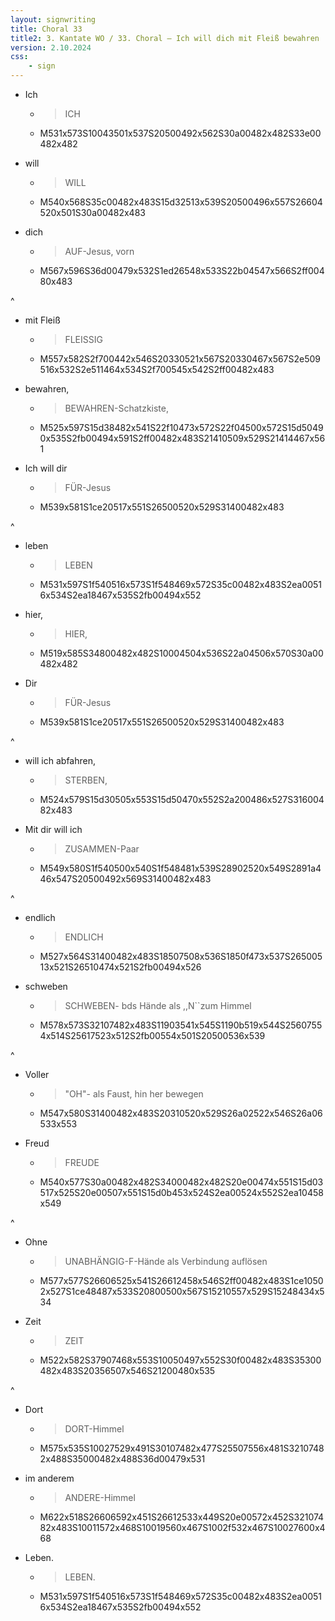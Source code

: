 ```yaml
---
layout: signwriting
title: Choral 33
title2: 3. Kantate WO / 33. Choral – Ich will dich mit Fleiß bewahren
version: 2.10.2024
css:
    - sign
---
```


<!--
https://www.signbank.org/signpuddle2.0/searchword.php
https://www.sutton-signwriting.io/signmaker
-->



- Ich
  + > ICH
  + M531x573S10043501x537S20500492x562S30a00482x482S33e00482x482

- will
  + > WILL
  + M540x568S35c00482x483S15d32513x539S20500496x557S26604520x501S30a00482x483

- dich
  + > AUF-Jesus, vorn
  + M567x596S36d00479x532S1ed26548x533S22b04547x566S2ff00480x483

^

- mit Fleiß
  + > FLEISSIG
  + M557x582S2f700442x546S20330521x567S20330467x567S2e509516x532S2e511464x534S2f700545x542S2ff00482x483

- bewahren,
  + > BEWAHREN-Schatzkiste,
  + M525x597S15d38482x541S22f10473x572S22f04500x572S15d50490x535S2fb00494x591S2ff00482x483S21410509x529S21414467x561


- Ich will dir
  + > FÜR-Jesus
  + M539x581S1ce20517x551S26500520x529S31400482x483

^

- leben
  + > LEBEN
  + M531x597S1f540516x573S1f548469x572S35c00482x483S2ea00516x534S2ea18467x535S2fb00494x552

- hier,
  + > HIER,
  + M519x585S34800482x482S10004504x536S22a04506x570S30a00482x482

- Dir
  + > FÜR-Jesus
  + M539x581S1ce20517x551S26500520x529S31400482x483

^


- will ich abfahren,
  + > STERBEN,
  + M524x579S15d30505x553S15d50470x552S2a200486x527S31600482x483

- Mit dir will ich
  + > ZUSAMMEN-Paar
  + M549x580S1f540500x540S1f548481x539S28902520x549S2891a446x547S20500492x569S31400482x483


^

- endlich
  + > ENDLICH
  + M527x564S31400482x483S18507508x536S1850f473x537S26500513x521S26510474x521S2fb00494x526

- schweben
  + > SCHWEBEN- bds Hände als ,,N``zum Himmel
  + M578x573S32107482x483S11903541x545S1190b519x544S25607554x514S25617523x512S2fb00554x501S20500536x539

^

- Voller
  + > "OH"- als Faust, hin her bewegen
  + M547x580S31400482x483S20310520x529S26a02522x546S26a06533x553

- Freud
  + > FREUDE
  + M540x577S30a00482x482S34000482x482S20e00474x551S15d03517x525S20e00507x551S15d0b453x524S2ea00524x552S2ea10458x549

^

- Ohne
  + > UNABHÄNGIG-F-Hände als Verbindung auflösen
  + M577x577S26606525x541S26612458x546S2ff00482x483S1ce10502x527S1ce48487x533S20800500x567S15210557x529S15248434x534

- Zeit
  + > ZEIT
  + M522x582S37907468x553S10050497x552S30f00482x483S35300482x483S20356507x546S21200480x535

^ 

- Dort
  + > DORT-Himmel
  + M575x535S10027529x491S30107482x477S25507556x481S32107482x488S35000482x488S36d00479x531

- im anderem
  + > ANDERE-Himmel
  + M622x518S26606592x451S26612533x449S20e00572x452S32107482x483S10011572x468S10019560x467S1002f532x467S10027600x468

- Leben.
  + > LEBEN.
  + M531x597S1f540516x573S1f548469x572S35c00482x483S2ea00516x534S2ea18467x535S2fb00494x552